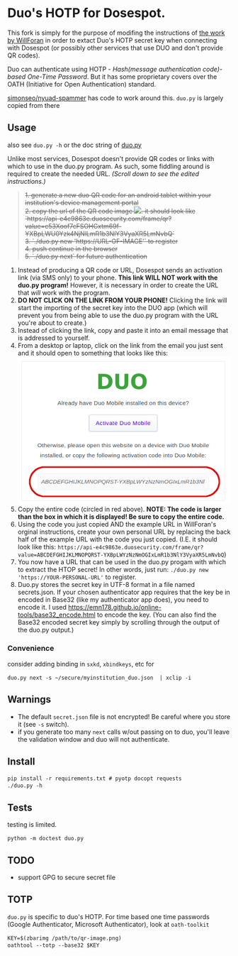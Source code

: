 # Duo's HOTP for Dosespot.

This fork is simply for the purpose of modifing the instructions of <a href="https://github.com/WillForan/duo-hotp">the work by WillForan</a> in order to extact Duo's HOTP secret key when connecting with Dosespot (or possibly other services that use DUO and don't provide QR codes). 

Duo can authenticate using HOTP - _Hash(message authentication code)-based One-Time Password_. But it has some proprietary covers over the OATH (Initiative for Open Authentication) standard.

[simonseo/nyuad-spammer](https://github.com/simonseo/nyuad-spammer/tree/master/spammer/duo) has code to work around this. 
`duo.py` is largely copied from there

## Usage
also see `duo.py -h` or the doc string of [duo.py](duo.py)

Unlike most services, Dosespot doesn't provide QR codes or links with which to use in the duo.py program. As such, some fiddling around is required to create the needed URL. <i>(Scroll down to see the edited instructions.)</i>

<blockquote><s>
1. generate a new duo QR code for an android tablet within your institution's device management portal<br>
2. copy the url of the QR code image   <img src="img/copy_qr_code.png?raw=True" width=100>. it should look like `https://api-e4c9863e.duosecurity.com/frame/qr?value=c53Xoof7cFSOHGxtm69f-YXBpLWU0Yzk4NjNlLmR1b3NlY3VyaXR5LmNvbQ`<br>
3. `./duo.py new 'https://URL-OF-IMAGE'` to register<br>
4. push continue in the browser<br>
5. `./duo.py next` for future authentication
</s></blockquote>

1. Instead of producing a QR code or URL, Dosespot sends an activation link (via SMS only) to your phone.  <strong>This link WILL NOT work with the duo.py program!</strong> However, it is necessary in order to create the URL that <i>will</i> work with the program.
2. <strong>DO NOT CLICK ON THE LINK FROM YOUR PHONE!</strong> Clicking the link will start the importing of the secret key into the DUO app (which will prevent you from being able to use the duo.py program with the URL you're about to create.)
3. Instead of clicking the link, copy and paste it into an email message that is addressed to yourself.
4. From a desktop or laptop, click on the link from the email you just sent and it should open to something that looks like this:
   <img src="img/duo.png?raw=True">
   <br>
5. Copy the entire code (circled in red above).  <strong>NOTE: The code is larger than the box in which it is displayed! Be sure to copy the entire code.</strong>
6. Using the code you just copied AND the example URL in WillForan's orginal instructions, create your own personal URL by replacing the back half of the example URL with the code you just copied.  (I.E. it should look like this:
   `https://api-e4c9863e.duosecurity.com/frame/qr?value=ABCDEFGHIJKLMNOPQRST-YXBpLWYzNzNmOGIxLmR1b3NlY3VyaXR5LmNvbQ`)
7. You now have a URL that can be used in the duo.py progam with which to extract the HTOP secret! In other words, just run:
   `./duo.py new 'https://YOUR-PERSONAL-URL'` to register.
9. Duo.py stores the secret key in UTF-8 format in a file named secrets.json.  If your chosen authenticator app requires that the key be in encoded in Base32 (like my authenticator app does), you need to encode it.  I used https://emn178.github.io/online-tools/base32_encode.html to encode the key. (You can also find the Base32 encoded secret key simply by scrolling through the output of the duo.py output.)
   
### Convenience
consider adding binding in `sxkd`, `xbindkeys`, etc for
```
duo.py next -s ~/secure/myinstitution_duo.json  | xclip -i
```

## Warnings
 * The default `secret.json` file is not encrypted! Be careful where you store it (see `-s` switch).
 * if you generate too many `next` calls w/out passing on to duo, you'll leave the validation window and duo will not authenticate.

## Install

```
pip install -r requirements.txt # pyotp docopt requests
./duo.py -h
```

## Tests
testing is limited.
```
python -m doctest duo.py
```

## TODO
 * support GPG to secure secret file

## TOTP
`duo.py` is specific to duo's HOTP.
For time based one time passwords (Google Authenticator, Microsoft Authenticator), look at `oath-toolkit`

```
KEY=$(zbarimg /path/to/qr-image.png)
oathtool --totp --base32 $KEY
```
